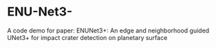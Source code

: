 # ENU-Net3-
A code demo for paper: ENUNet3+: An edge and neighborhood guided UNet3+ for impact crater detection on planetary surface
